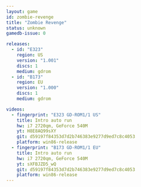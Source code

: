 ```yaml
---
layout: game
id: zombie-revenge
title: "Zombie Revenge"
status: unknown
gamedb-issue: 0

releases:
  - id: "E323"
    region: US
    version: "1.001"
    discs: 1
    medium: gdrom
  - id: "B173"
    region: EU
    version: "1.000"
    discs: 1
    medium: gdrom

videos:
  - fingerprint: "E323 GD-ROM1/1 US"
    title: Intro auto run
    hw: i7 2720qm, GeForce 540M
    yt: H8E8AQ99sXY
    git: d59197f84353d7d2b746383e9277d9ed7c8c4053
    platform: win86-release
  - fingerprint: "B173 GD-ROM1/1 EU"
    title: Intro auto run
    hw: i7 2720qm, GeForce 540M
    yt: sXFBJZD5_wQ
    git: d59197f84353d7d2b746383e9277d9ed7c8c4053
    platform: win86-release
---
```

